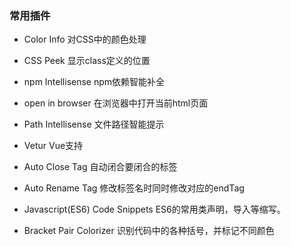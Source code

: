 ### 常用插件

- Color Info 对CSS中的颜色处理

- CSS Peek 显示class定义的位置

- npm Intellisense npm依赖智能补全

- open in browser 在浏览器中打开当前html页面

- Path Intellisense 文件路径智能提示

- Vetur Vue支持

- Auto Close Tag 自动闭合要闭合的标签

- Auto Rename Tag 修改标签名时同时修改对应的endTag

- Javascript(ES6) Code Snippets ES6的常用类声明，导入等缩写。

- Bracket Pair Colorizer 识别代码中的各种括号，并标记不同颜色